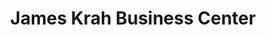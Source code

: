 ---
title: "James Krah Business Center"
url: /zwedru/james-krah-business-center/
shop: electronics
---